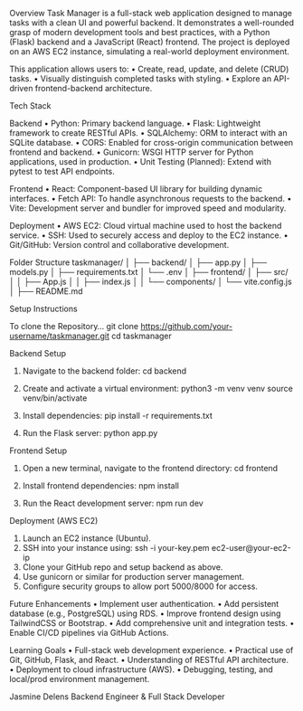 Overview
Task Manager is a full-stack web application designed to manage tasks with a clean UI and powerful backend. It demonstrates a well-rounded grasp of modern development tools and best practices, with a Python (Flask) backend and a JavaScript (React) frontend. The project is deployed on an AWS EC2 instance, simulating a real-world deployment environment.

This application allows users to:
•	Create, read, update, and delete (CRUD) tasks.
•	Visually distinguish completed tasks with styling.
•	Explore an API-driven frontend-backend architecture.


Tech Stack

Backend
•	Python: Primary backend language.
•	Flask: Lightweight framework to create RESTful APIs.
•	SQLAlchemy: ORM to interact with an SQLite database.
•	CORS: Enabled for cross-origin communication between frontend and backend.
•	Gunicorn: WSGI HTTP server for Python applications, used in production.
•	Unit Testing (Planned): Extend with pytest to test API endpoints.

Frontend
•	React: Component-based UI library for building dynamic interfaces.
•	Fetch API: To handle asynchronous requests to the backend.
•	Vite: Development server and bundler for improved speed and modularity.

Deployment
•	AWS EC2: Cloud virtual machine used to host the backend service.
•	SSH: Used to securely access and deploy to the EC2 instance.
•	Git/GitHub: Version control and collaborative development.

Folder Structure
taskmanager/
│
├── backend/
│   ├── app.py
│   ├── models.py
│   ├── requirements.txt
│   └── .env
│
├── frontend/
│   ├── src/
│   │   ├── App.js
│   │   ├── index.js
│   │   └── components/
│   └── vite.config.js
│
├── README.md


Setup Instructions

To clone the Repository… 
git clone https://github.com/your-username/taskmanager.git
cd taskmanager

Backend Setup

1.	Navigate to the backend folder:
cd backend

2.	Create and activate a virtual environment:
python3 -m venv venv
source venv/bin/activate

3.	Install dependencies:
pip install -r requirements.txt

4.	Run the Flask server:
python app.py

Frontend Setup

1.	Open a new terminal, navigate to the frontend directory:
cd frontend

2.	Install frontend dependencies:
npm install

3.	Run the React development server:
npm run dev

Deployment (AWS EC2)
1.	Launch an EC2 instance (Ubuntu).
2.	SSH into your instance using:
ssh -i your-key.pem ec2-user@your-ec2-ip
3.	Clone your GitHub repo and setup backend as above.
4.	Use gunicorn or similar for production server management.
5.	Configure security groups to allow port 5000/8000 for access.

Future Enhancements
•	Implement user authentication.
•	Add persistent database (e.g., PostgreSQL) using RDS.
•	Improve frontend design using TailwindCSS or Bootstrap.
•	Add comprehensive unit and integration tests.
•	Enable CI/CD pipelines via GitHub Actions.

Learning Goals
•	Full-stack web development experience.
•	Practical use of Git, GitHub, Flask, and React.
•	Understanding of RESTful API architecture.
•	Deployment to cloud infrastructure (AWS).
•	Debugging, testing, and local/prod environment management.

Jasmine Delens
Backend Engineer & Full Stack Developer
